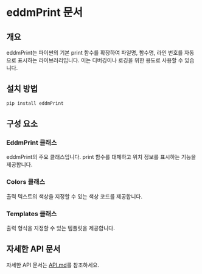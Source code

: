 # eddmPrint 문서

## 개요

eddmPrint는 파이썬의 기본 print 함수를 확장하여 파일명, 함수명, 라인 번호를 자동으로 표시하는 라이브러리입니다. 이는 디버깅이나 로깅을 위한 용도로 사용할 수 있습니다.

## 설치 방법

```bash
pip install eddmPrint
```

## 구성 요소

### EddmPrint 클래스

eddmPrint의 주요 클래스입니다. print 함수를 대체하고 위치 정보를 표시하는 기능을 제공합니다.

### Colors 클래스

출력 텍스트의 색상을 지정할 수 있는 색상 코드를 제공합니다.

### Templates 클래스

출력 형식을 지정할 수 있는 템플릿을 제공합니다.

## 자세한 API 문서

자세한 API 문서는 [API.md](API.md)를 참조하세요. 